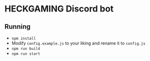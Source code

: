 # HECKGAMING Discord bot

## Running

- `npm install`
- Modify `config.example.js` to your liking and rename it to `config.js`
- `npm run build`
- `npm run start`
